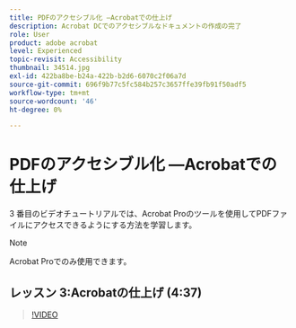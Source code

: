 ```yaml
---
title: PDFのアクセシブル化 —Acrobatでの仕上げ
description: Acrobat DCでのアクセシブルなドキュメントの作成の完了
role: User
product: adobe acrobat
level: Experienced
topic-revisit: Accessibility
thumbnail: 34514.jpg
exl-id: 422ba8be-b24a-422b-b2d6-6070c2f06a7d
source-git-commit: 696f9b77c5fc584b257c3657ffe39fb91f50adf5
workflow-type: tm+mt
source-wordcount: '46'
ht-degree: 0%

---
```


# PDFのアクセシブル化 —Acrobatでの仕上げ

3 番目のビデオチュートリアルでは、Acrobat Proのツールを使用してPDFファイルにアクセスできるようにする方法を学習します。

>[!NOTE]
>
>Acrobat Proでのみ使用できます。

## レッスン 3:Acrobatの仕上げ (4:37)

>[!VIDEO](https://video.tv.adobe.com/v/34514)
